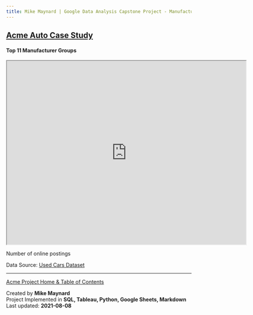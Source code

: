 ```yaml
---
title: Mike Maynard | Google Data Analysis Capstone Project - Manufactuer Groups
---
```

## [Acme Auto Case Study](/capstone/)

#### Top 11 Manufacturer Groups

<IFRAME SRC="https://public.tableau.com/views/capstone_16278859884250/ManuGroup?:language=en-US&:display_count=n&:origin=viz_share_link&:showVizHome=no&:embed=true" WIDTH=650 HEIGHT=500></IFRAME>

Number of online postings

Data Source: [Used Cars Dataset](https://www.kaggle.com/austinreese/craigslist-carstrucks-data)

---
[Acme Project Home & Table of Contents](/capstone/)

Created by **Mike Maynard**<BR>
Project Implemented in **SQL, Tableau, Python, Google Sheets, Markdown**<BR>
Last updated:  **2021-08-08**
